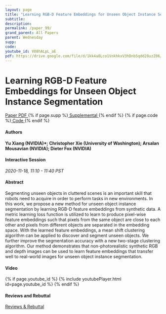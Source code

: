 ```yaml
---
layout: page
title: "Learning RGB-D Feature Embeddings for Unseen Object Instance Segmentation"
subtitle: 
description:
permalink: /paper_99/
grand_parent: All Papers
parent: Wednesday
supp: 
code: 
youtube_id: VO8hALpL_aE
pdf: https://drive.google.com/file/d/1kk4a8Lco1VnkhkxV3hDnb5qdd28uzZ06/view
---
```


# Learning RGB-D Feature Embeddings for Unseen Object Instance Segmentation

<a href="https://drive.google.com/file/d/1kk4a8Lco1VnkhkxV3hDnb5qdd28uzZ06/view" target="_blank" rel="noopener noreferrer" class="btn btn-blue"><i class="fa fa-file-text-o" aria-hidden="true"></i> Paper PDF </a> {% if page.supp %}<a href="" target="_blank" rel="noopener noreferrer" class="btn btn-green"><i class="fa fa-file-text-o" aria-hidden="true"></i> Supplemental </a>{% endif %} {% if page.code %}<a href="" target="_blank" rel="noopener noreferrer" class="btn"><i class="fa fa-github" aria-hidden="true"></i> Code </a>{% endif %} 

#### Authors
**Yu Xiang (NVIDIA)*; Christopher Xie (University of Washington); Arsalan Mousavian (NVIDIA); Dieter Fox (NVIDIA)**

#### Interactive Session
*2020-11-18, 11:10 - 11:40 PST* 

#### Abstract
Segmenting unseen objects in cluttered scenes is an important skill that robots need to acquire in order to perform tasks in new environments. In this work, we propose a new method for unseen object instance segmentation by learning RGB-D feature embeddings from synthetic data. A metric learning loss function is utilized to learn to produce pixel-wise feature embeddings such that pixels from the same object are close to each other and pixels from different objects are separated in the embedding space. With the learned feature embeddings, a mean shift clustering algorithm can be applied to discover and segment unseen objects. We further improve the segmentation accuracy with a new two-stage clustering algorithm. Our method demonstrates that non-photorealistic synthetic RGB and depth images can be used to learn feature embeddings that transfer well to real-world images for unseen object instance segmentation.

#### Video
{% if page.youtube_id %}
{% include youtubePlayer.html id=page.youtube_id %}
{% endif %}

#### Reviews and Rebuttal
<a href="https://drive.google.com/file/d/16aDXXpmkSOuz1XOd_nJ1RFXoRZ2nk7Cr/view" target="_blank" rel="noopener noreferrer" class="btn btn-purple"><i class="fa fa-pencil-square-o" aria-hidden="true"></i> Reviews & Rebuttal </a>

